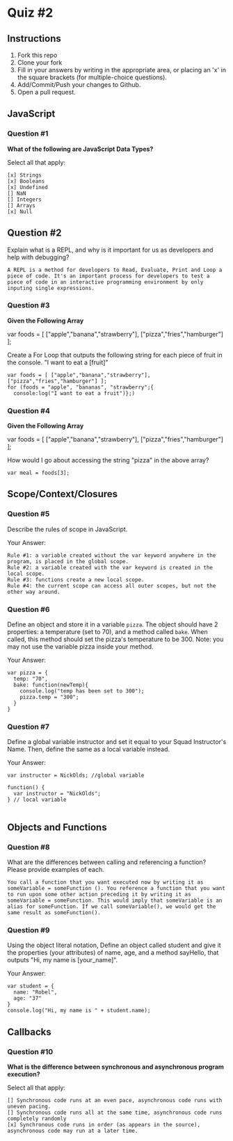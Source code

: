 # Quiz #2

## Instructions

1. Fork this repo
2. Clone your fork
3. Fill in your answers by writing in the appropriate area, or placing an 'x' in
the square brackets (for multiple-choice questions).
4. Add/Commit/Push your changes to Github.
5. Open a pull request.

## JavaScript

### Question #1

**What of the following are JavaScript Data Types?**

Select all that apply:
```
[x] Strings
[x] Booleans
[x] Undefined
[] NaN
[] Integers
[] Arrays
[x] Null
```

## Question #2

Explain what is a REPL, and why is it important for us as developers and help with debugging?

```
A REPL is a method for developers to Read, Evaluate, Print and Loop a piece of code. It's an important process for developers to test a piece of code in an interactive programming environment by only inputing single expressions.
```
### Question #3

**Given the Following Array**

var foods = [ ["apple","banana","strawberry"], ["pizza","fries","hamburger"] ];

Create a For Loop that outputs the following string for each piece of fruit in the console. "I want to eat a [fruit]"

```
var foods = [ ["apple","banana","strawberry"], ["pizza","fries","hamburger"] ];
for (foods = "apple", "bananas", "strawberry";{
  console:log("I want to eat a fruit")};)
```
### Question #4

**Given the Following Array**

var foods = [ ["apple","banana","strawberry"], ["pizza","fries","hamburger"] ];

How would I go about accessing the string "pizza" in the above array?

```
var meal = foods[3];
```

## Scope/Context/Closures

### Question #5

Describe the rules of scope in JavaScript.

Your Answer:
```
Rule #1: a variable created without the var keyword anywhere in the program, is placed in the global scope.
Rule #2: a variable created with the var keyword is created in the local scope.
Rule #3: functions create a new local scope.
Rule #4: the current scope can access all outer scopes, but not the other way around.
```

### Question #6

Define an object and store it in a variable `pizza`. The object should have 2
properties: a temperature (set to 70), and a method called `bake`. When called,
this method should set the pizza's temperature to be 300. Note: you may not use
the variable pizza inside your method.

Your Answer:
```
var pizza = {
  temp: "70",
  bake: function(newTemp){
    console.log("temp has been set to 300");
    pizza.temp = "300";
  }
}
```

### Question #7

Define a global variable instructor and set it equal to your Squad Instructor's Name. Then, define the same as a local variable instead.

Your Answer:
```
var instructor = NickOlds; //global variable

function() {
  var instructor = "NickOlds";
} // local variable


```

## Objects and Functions

### Question #8

What are the differences between calling and referencing a function? Please provide examples of each.

```
You call a function that you want executed now by writing it as someVariable = someFunction (). You reference a function that you want to run upon some other action preceding it by writing it as someVariable = someFunction. This would imply that someVariable is an alias for someFunction. If we call someVariable(), we would get the same result as someFunction().
```
### Question #9

Using the object literal notation, Define an object called student and give it the properties (your attributes) of name, age, and a method sayHello, that outputs "Hi, my name is [your_name]".

Your Answer:
```
var student = {
  name: "Robel",
  age: "37"
}
console.log("Hi, my name is " + student.name);
```

## Callbacks

### Question #10

**What is the difference between synchronous and asynchronous program execution?**

Select all that apply:
```
[] Synchronous code runs at an even pace, asynchronous code runs with uneven pacing.
[] Synchronous code runs all at the same time, asynchronous code runs completely randomly
[x] Synchronous code runs in order (as appears in the source), asynchronous code may run at a later time.
```
